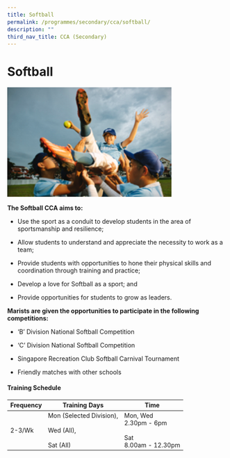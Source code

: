 ```yaml
---
title: Softball
permalink: /programmes/secondary/cca/softball/
description: ""
third_nav_title: CCA (Secondary)
---
```

# Softball

<img src="/images/CCA/Secondary/softball_v1.png"  
     style="width:75%">


**The Softball CCA aims to:** 

*   Use the sport as a conduit to develop students in the area of sportsmanship and resilience;   
    
*   Allow students to understand and appreciate the necessity to work as a team;   
    
*   Provide students with opportunities to hone their physical skills and coordination through training and practice;   
    
*   Develop a love for Softball as a sport; and   
    
*   Provide opportunities for students to grow as leaders.

  

**Marists are given the opportunities to participate in the following competitions:** 

*   ‘B’ Division National Softball Competition  
    
*   ‘C’ Division National Softball Competition 
*   Singapore Recreation Club Softball Carnival Tournament 
*   Friendly matches with other schools

#### Training Schedule

<table>
<thead>
  <tr>
    <th>Frequency</th>
    <th>Training Days</th>
    <th>Time</th>
  </tr>
</thead>
<tbody>
  <tr>
    <td>2-3/Wk</td>
    <td>Mon (Selected Division),<br><br>Wed (All),<br><br>Sat (All)</td>
    <td>Mon, Wed<br>2.30pm - 6pm<br><br>Sat<br>8.00am - 12.30pm</td>
  </tr>
</tbody>
</table>